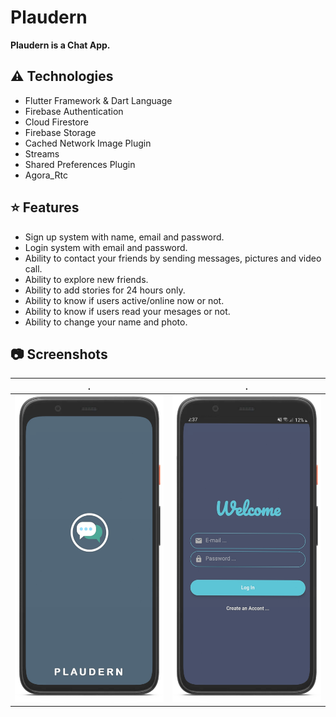 # Plaudern

__Plaudern is a Chat App.__

## ⚠️ Technologies
* Flutter Framework & Dart Language
* Firebase Authentication
* Cloud Firestore
* Firebase Storage
* Cached Network Image Plugin
* Streams
* Shared Preferences Plugin
* Agora_Rtc

## ⭐ Features
* Sign up system with name, email and password.
* Login system with email and password.
* Ability to contact your friends by sending messages, pictures and video call.
* Ability to explore new friends.
* Ability to add stories for 24 hours only.
* Ability to know if users active/online now or not.
* Ability to know if users read your mesages or not.
* Ability to change your name and photo.

## 📷 Screenshots
| . | . |
| --- | --- |
![splash_screen](/screenshots/splash_screen.png) | ![login](/screenshots/login.png)
